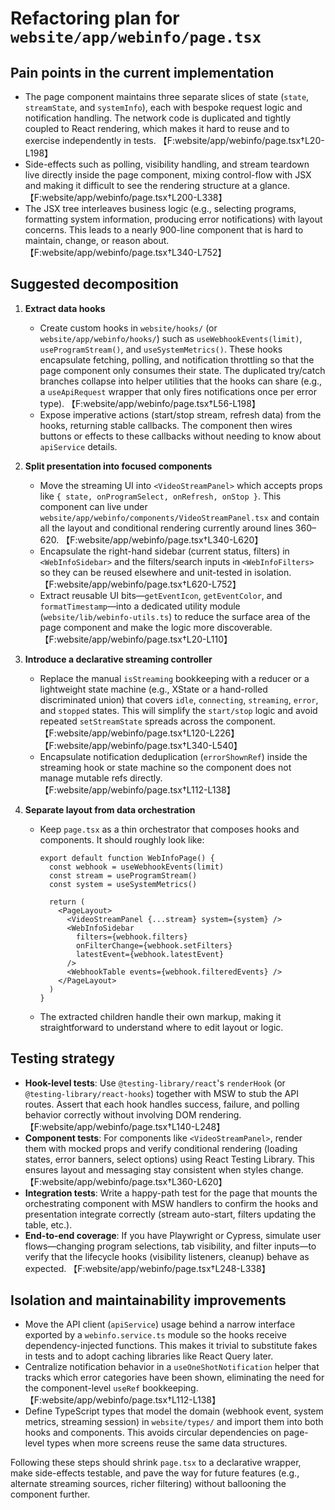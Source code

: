 # Refactoring plan for `website/app/webinfo/page.tsx`

## Pain points in the current implementation

* The page component maintains three separate slices of state (`state`, `streamState`, and `systemInfo`), each with bespoke request logic and notification handling. The network code is duplicated and tightly coupled to React rendering, which makes it hard to reuse and to exercise independently in tests. 【F:website/app/webinfo/page.tsx†L20-L198】
* Side-effects such as polling, visibility handling, and stream teardown live directly inside the page component, mixing control-flow with JSX and making it difficult to see the rendering structure at a glance. 【F:website/app/webinfo/page.tsx†L200-L338】
* The JSX tree interleaves business logic (e.g., selecting programs, formatting system information, producing error notifications) with layout concerns. This leads to a nearly 900-line component that is hard to maintain, change, or reason about. 【F:website/app/webinfo/page.tsx†L340-L752】

## Suggested decomposition

1. **Extract data hooks**
   * Create custom hooks in `website/hooks/` (or `website/app/webinfo/hooks/`) such as `useWebhookEvents(limit)`, `useProgramStream()`, and `useSystemMetrics()`. These hooks encapsulate fetching, polling, and notification throttling so that the page component only consumes their state. The duplicated try/catch branches collapse into helper utilities that the hooks can share (e.g., a `useApiRequest` wrapper that only fires notifications once per error type). 【F:website/app/webinfo/page.tsx†L56-L198】
   * Expose imperative actions (start/stop stream, refresh data) from the hooks, returning stable callbacks. The component then wires buttons or effects to these callbacks without needing to know about `apiService` details.

2. **Split presentation into focused components**
   * Move the streaming UI into `<VideoStreamPanel>` which accepts props like `{ state, onProgramSelect, onRefresh, onStop }`. This component can live under `website/app/webinfo/components/VideoStreamPanel.tsx` and contain all the layout and conditional rendering currently around lines 360–620. 【F:website/app/webinfo/page.tsx†L340-L620】
   * Encapsulate the right-hand sidebar (current status, filters) in `<WebInfoSidebar>` and the filters/search inputs in `<WebInfoFilters>` so they can be reused elsewhere and unit-tested in isolation. 【F:website/app/webinfo/page.tsx†L620-L752】
   * Extract reusable UI bits—`getEventIcon`, `getEventColor`, and `formatTimestamp`—into a dedicated utility module (`website/lib/webinfo-utils.ts`) to reduce the surface area of the page component and make the logic more discoverable. 【F:website/app/webinfo/page.tsx†L20-L110】

3. **Introduce a declarative streaming controller**
   * Replace the manual `isStreaming` bookkeeping with a reducer or a lightweight state machine (e.g., XState or a hand-rolled discriminated union) that covers `idle`, `connecting`, `streaming`, `error`, and `stopped` states. This will simplify the `start/stop` logic and avoid repeated `setStreamState` spreads across the component. 【F:website/app/webinfo/page.tsx†L120-L226】【F:website/app/webinfo/page.tsx†L340-L540】
   * Encapsulate notification deduplication (`errorShownRef`) inside the streaming hook or state machine so the component does not manage mutable refs directly. 【F:website/app/webinfo/page.tsx†L112-L138】

4. **Separate layout from data orchestration**
   * Keep `page.tsx` as a thin orchestrator that composes hooks and components. It should roughly look like:
     ```tsx
     export default function WebInfoPage() {
       const webhook = useWebhookEvents(limit)
       const stream = useProgramStream()
       const system = useSystemMetrics()

       return (
         <PageLayout>
           <VideoStreamPanel {...stream} system={system} />
           <WebInfoSidebar
             filters={webhook.filters}
             onFilterChange={webhook.setFilters}
             latestEvent={webhook.latestEvent}
           />
           <WebhookTable events={webhook.filteredEvents} />
         </PageLayout>
       )
     }
     ```
   * The extracted children handle their own markup, making it straightforward to understand where to edit layout or logic.

## Testing strategy

* **Hook-level tests**: Use `@testing-library/react`'s `renderHook` (or `@testing-library/react-hooks`) together with MSW to stub the API routes. Assert that each hook handles success, failure, and polling behavior correctly without involving DOM rendering. 【F:website/app/webinfo/page.tsx†L140-L248】
* **Component tests**: For components like `<VideoStreamPanel>`, render them with mocked props and verify conditional rendering (loading states, error banners, select options) using React Testing Library. This ensures layout and messaging stay consistent when styles change. 【F:website/app/webinfo/page.tsx†L360-L620】
* **Integration tests**: Write a happy-path test for the page that mounts the orchestrating component with MSW handlers to confirm the hooks and presentation integrate correctly (stream auto-start, filters updating the table, etc.).
* **End-to-end coverage**: If you have Playwright or Cypress, simulate user flows—changing program selections, tab visibility, and filter inputs—to verify that the lifecycle hooks (visibility listeners, cleanup) behave as expected. 【F:website/app/webinfo/page.tsx†L248-L338】

## Isolation and maintainability improvements

* Move the API client (`apiService`) usage behind a narrow interface exported by a `webinfo.service.ts` module so the hooks receive dependency-injected functions. This makes it trivial to substitute fakes in tests and to adopt caching libraries like React Query later.
* Centralize notification behavior in a `useOneShotNotification` helper that tracks which error categories have been shown, eliminating the need for the component-level `useRef` bookkeeping. 【F:website/app/webinfo/page.tsx†L112-L138】
* Define TypeScript types that model the domain (webhook event, system metrics, streaming session) in `website/types/` and import them into both hooks and components. This avoids circular dependencies on page-level types when more screens reuse the same data structures.

Following these steps should shrink `page.tsx` to a declarative wrapper, make side-effects testable, and pave the way for future features (e.g., alternate streaming sources, richer filtering) without ballooning the component further.
